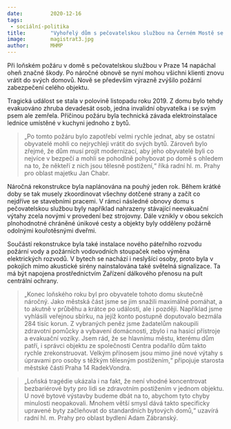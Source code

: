 ```yaml
---
date:         2020-12-16
tags:         
 - sociální-politika
title:        "Vyhořelý dům s pečovatelskou službou na Černém Mostě se znovu otevře. Rekonstrukce trvala přesně rok"
image: 	      magistrat3.jpg
author:       MHMP
---
```

 
Při loňském požáru v domě s pečovatelskou službou v Praze 14 napáchal oheň značné škody. Po náročné obnově se nyní mohou všichni klienti znovu vrátit do svých domovů. Nově se především výrazně zvýšilo požární zabezpečení celého objektu.

Tragická událost se stala v polovině listopadu roku 2019. Z domu bylo tehdy evakuováno zhruba devadesát osob, jedna invalidní obyvatelka i se svým psem ale zemřela. Příčinou požáru byla technická závada elektroinstalace lednice umístěné v kuchyni jednoho z bytů.

> „Po tomto požáru bylo zapotřebí velmi rychle jednat, aby se ostatní obyvatelé mohli co nejrychleji vrátit do svých bytů. Zároveň bylo zřejmé, že dům musí projít modernizací, aby jeho obyvatelé byli co nejvíce v bezpečí a mohli se pohodlně pohybovat po domě s ohledem na to, že někteří z nich jsou tělesně postižení,“ říká radní hl. m. Prahy pro oblast majetku Jan Chabr.

Náročná rekonstrukce byla naplánována na pouhý jeden rok. Během krátké doby se tak musely zkoordinovat všechny dotčené strany a začít co nejdříve se stavebními pracemi. V rámci následné obnovy domu s pečovatelskou službou byly například nahrazeny stávající neevakuační výtahy zcela novými v provedení bez strojovny. Dále vznikly v obou sekcích plnohodnotné chráněné únikové cesty a objekty byly odděleny požárně odolnými kouřotěsnými dveřmi.

Součástí rekonstrukce byla také instalace nového páteřního rozvodu požární vody a požárních vodovodních stoupaček nebo výměna elektrických rozvodů. V bytech se nachází i neslyšící osoby, proto byla v pokojích mimo akustické sirény nainstalována také světelná signalizace. Ta má být napojena prostřednictvím Zařízení dálkového přenosu na pult centrální ochrany.

> „Konec loňského roku byl pro obyvatele tohoto domu skutečně náročný. Jako městská část jsme se jim snažili maximálně pomáhat, a to akutně v průběhu a krátce po události, ale i později. Například jsme vyhlásili veřejnou sbírku, na jejíž konto postupně doputovalo bezmála 284 tisíc korun. Z vybraných peněz jsme žadatelům nakoupili zdravotní pomůcky a vybavení domácnosti, zbylo i na hasicí přístroje a evakuační vozíky. Jsem rád, že se hlavnímu městu, kterému dům patří, i správci objektu ze společnosti Centra podařilo dům takto rychle zrekonstruovat. Velkým přínosem jsou mimo jiné nové výtahy s úpravami pro osoby s těžkým tělesným postižením,“ připojuje starosta městské části Praha 14 RadekVondra.

> „Loňská tragédie ukázala i na fakt, že není vhodné koncentrovat bezbariérové byty pro lidi se zdravotním postižením v jednom objektu. U nové bytové výstavby budeme dbát na to, abychom tyto chyby minulosti neopakovali. Mnohem větší smysl dává takto specificky upravené byty začleňovat do standardních bytových domů,“ uzavírá radní hl. m. Prahy pro oblast bydlení Adam Zábranský.

